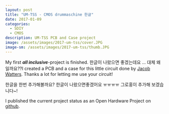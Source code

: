 ```yaml
---
layout: post
title: "UM-TSS - CMOS drummaschine 한글"
date: 2017-01-09
categories:
  - SDIY
  - CMOS
description: UM-TSS PCB and Case project
image: /assets/images/2017-um-tss/cover.JPG
image-sm: /assets/images/2017-um-tss/thumb.JPG
---
```

My first ***all inclusive***-project is finished. 한글이 나왔으면 좋겠는데요 ... 대체 왜일까요??I created a PCB and a case for this little circuit done by [Jacob Watters](http://www.jacobwatters.com/blog/um-tss-drum-machine/). Thanks a lot for letting me use your circuit!

한글을 한번 추가해볼까요? 한글이 나왔으면좋겠어요 ㅠㅠㅠㅠ
그로홍이 추가해 보겠습니다~!

I published the current project status as an Open Hardware Project on [github](https://github.com/tommueller/UM-TSS).
